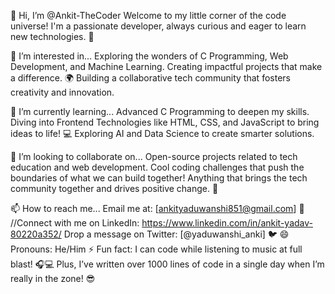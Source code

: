 
👋 Hi, I’m @Ankit-TheCoder
Welcome to my little corner of the code universe! I'm a passionate developer, always curious and eager to learn new technologies. 🚀

👀 I’m interested in...
Exploring the wonders of C Programming, Web Development, and Machine Learning.
Creating impactful projects that make a difference. 🌍
Building a collaborative tech community that fosters creativity and innovation.


🌱 I’m currently learning...
Advanced C Programming to deepen my skills.
Diving into Frontend Technologies like HTML, CSS, and JavaScript to bring ideas to life! 💻
Exploring AI and Data Science to create smarter solutions.


💞️ I’m looking to collaborate on...
Open-source projects related to tech education and web development.
Cool coding challenges that push the boundaries of what we can build together!
Anything that brings the tech community together and drives positive change. 🤝



📫 How to reach me...
Email me at: [ankityaduwanshi851@gmail.com] 📧
//Connect with me on LinkedIn: https://www.linkedin.com/in/ankit-yadav-80220a352/ 
Drop a message on Twitter: [@yaduwanshi_anki] 🐦
😄 Pronouns: He/Him
⚡ Fun fact:
I can code while listening to music at full blast! 🎧💻 Plus, I’ve written over 1000 lines of code in a single day when I’m really in the zone! 😎
